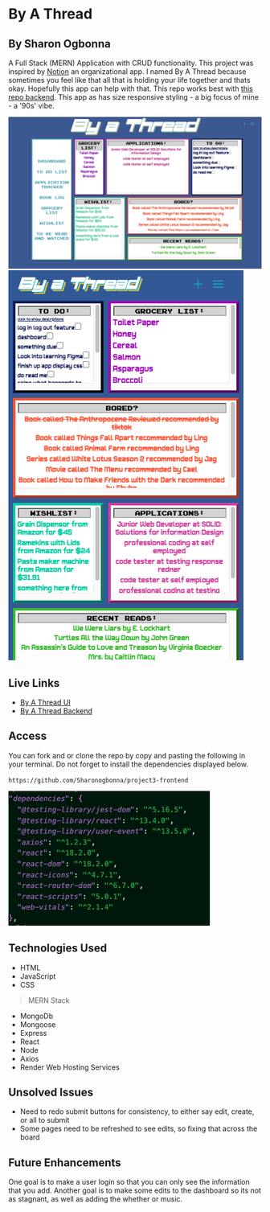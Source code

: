 # By A Thread

## By Sharon Ogbonna
A Full Stack (MERN) Application with CRUD functionality. This project was inspired by [Notion](https://www.notion.so/) an organizational app. I named By A Thread because sometimes you feel like that all that is holding your life together and thats okay. Hopefully this app can help with that. This repo works best with [this repo backend](https://github.com/Sharonogbonna/project3-backend). This app as has size responsive styling - a big focus of mine - a '90s' vibe.

![Dashboard](./public/dashboard.png)
![Dashboard](./public/dashboard-mobile.png)

## Live Links

- [By A Thread UI](byathread-ui.onrender.com)
- [By A Thread Backend](byathread-api.onrender.com)


## Access

You can fork and or clone the repo by copy and pasting the following in your terminal. Do not forget to install the dependencies displayed below.

`https://github.com/Sharonogbonna/project3-frontend`

![Dependencies](./public/dependencies.png)

## Technologies Used

- HTML
- JavaScript
- CSS
> MERN Stack
- MongoDb
- Mongoose
- Express
- React
- Node
- Axios
- Render Web Hosting Services

## Unsolved Issues

- Need to redo submit buttons for consistency, to either say edit, create, or all to submit
- Some pages need to be refreshed to see edits, so fixing that across the board

## Future Enhancements

One goal is to make a user login so that you can only see the information that you add. Another goal is to make some edits to the dashboard so its not as stagnant, as well as adding the whether or music.